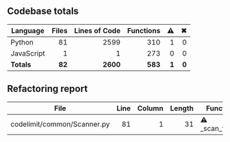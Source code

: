 ## Codebase totals
| **Language** | **Files** | **Lines of Code** | **Functions** | ⚠ | ✖ |
| --- | ---: | ---: | ---: | ---: | ---: |
| Python | 81 | 2599 | 310 | 1 | 0 |
| JavaScript | 1 | 1 | 273 | 0 | 0 |
| **Totals** | **82** | **2600** | **583** | **1** | **0** |

## Refactoring report
| **File** | **Line** | **Column** | **Length** | **Function** |
| --- | ---: | ---: | ---: | --- |
| codelimit/common/Scanner.py | 81 | 1 | 31 | ⚠ _scan_folder |

